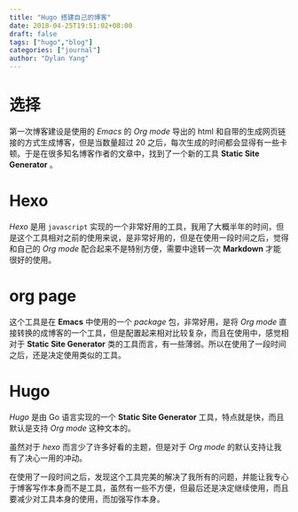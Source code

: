 ```yaml
---
title: "Hugo 搭建自己的博客"
date: 2018-04-25T19:51:02+08:00
draft: false
tags: ["hugo","blog"]
categories: ["journal"]
author: "Dylan Yang"
---
```


# 选择

第一次博客建设是使用的 *Emacs* 的 *Org mode* 导出的 html 和自带的生成网页链接的方式生成博客，但是当数量超过 20 之后，每次生成的时间都会显得有一些卡顿。于是在很多知名博客作者的文章中，找到了一个新的工具 **Static Site Generator** 。

# Hexo

*Hexo* 是用 `javascript` 实现的一个非常好用的工具，我用了大概半年的时间，但是这个工具相对之前的使用来说，是非常好用的，但是在使用一段时间之后，觉得和自己的 *Org mode* 配合起来不是特别方便，需要中途转一次 **Markdown** 才能很好的使用。

# org page

这个工具是在 **Emacs** 中使用的一个 *package* 包，非常好用，是将 *Org mode* 直接转换的成博客的一个工具，但是配置起来相对比较复杂，而且在使用中，感觉相对于 **Static Site Generator** 类的工具而言，有一些薄弱。所以在使用了一段时间之后，还是决定使用类似的工具。

# Hugo

*Hugo* 是由 Go 语言实现的一个 **Static Site Generator** 工具，特点就是快，而且默认是支持 *Org mode* 这种文本的。

虽然对于 *hexo* 而言少了许多好看的主题，但是对于 *Org mode* 的默认支持让我有了决心一用的冲动。

在使用了一段时间之后，发现这个工具完美的解决了我所有的问题，并能让我专心于博客写作本身而不是工具，虽然有一些不方便，但最后还是决定继续使用，而且要减少对工具本身的使用，而加强写作本身。